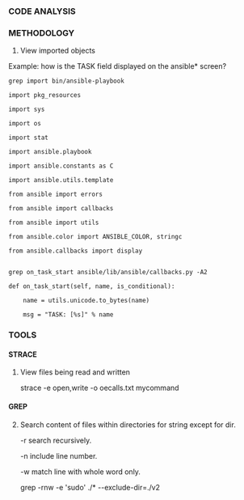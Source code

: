 ### CODE ANALYSIS

### METHODOLOGY

1) View imported objects

Example: how is the TASK field displayed on the ansible* screen?

    grep import bin/ansible-playbook

    import pkg_resources

    import sys

    import os

    import stat

    import ansible.playbook

    import ansible.constants as C

    import ansible.utils.template

    from ansible import errors

    from ansible import callbacks

    from ansible import utils

    from ansible.color import ANSIBLE_COLOR, stringc

    from ansible.callbacks import display


    grep on_task_start ansible/lib/ansible/callbacks.py -A2

    def on_task_start(self, name, is_conditional):

        name = utils.unicode.to_bytes(name)

        msg = "TASK: [%s]" % name

### TOOLS

#### STRACE

1) View files being read and written

    strace -e open,write -o oecalls.txt mycommand
 
#### GREP 

2) Search content of files within directories for string except for dir.

   -r search recursively.

   -n include line number.

   -w match line with whole word only.

    grep -rnw -e 'sudo' ./* --exclude-dir=./v2


